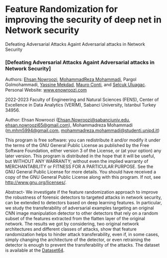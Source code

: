 # Feature Randomization for improving the security of deep net in Network security
Defeating Adversarial Attacks Againt Adversarial attacks in Network Security

### [Defeating Adversarial Attacks Againt Adversarial attacks in Network Security]

Authors: [Ehsan Nowroozi](https://scholar.google.com/citations?user=C0bNkP8AAAAJ&hl=en), [MohammadReza Mohammadi](https://scholar.google.com/citations?user=yGtuQv4AAAAJ&hl=en), Pargol Golmohammadi, [Yassine Mekdad](https://scholar.google.com/citations?hl=en&user=LaSyv7EAAAAJ), [Mauro Conti](https://scholar.google.com/citations?user=0BcsOY8AAAAJ&hl=en), and [Selcuk Uluagac](https://scholar.google.com/citations?user=tcK62uAAAAAJ&hl=en). Personal Website: www.enowroozi.com

2022-2023 Faculty of Engineering and Natural Sciences (FENS), Center of Excellence in Data Analytics (VERİM), Sabanci University, Istanbul Turkey 34956.

Author: Ehsan Nowroozi (Ehsan.Nowroozi@sabanciuniv.edu, ehsan.nowroozi65@gmail.com), Mohammadreza Mohammadi (m.mhm5994@gmail.com, mohammadreza.mohammadi@studenti.unipd.it)

This program is free software: you can redistribute it and/or modify it under the terms of the GNU General Public License as published by the Free Software Foundation, either version 3 of the License, or (at your option) any later version. This program is distributed in the hope that it will be useful, but WITHOUT ANY WARRANTY; without even the implied warranty of MERCHANTABILITY or FITNESS FOR A PARTICULAR PURPOSE. See the GNU General Public License for more details. You should have received a copy of the GNU General Public License along with this program. If not, see http://www.gnu.org/licenses/.



Abstract- 
We investigate if the feature randomization approach to improve the robustness of forensic detectors to targeted attacks in network security, can be extended to detectors based on deep learning features. In particular, we study the transferability of adversarial examples targeting an original CNN image manipulation detector to other detectors that rely on a random subset of the features extracted from the flatten layer of the original network. The results we got by considering, two original network architectures and different classes of attacks, show that feature randomization helps to hinder attack transferability, even if, in some cases, simply changing the architecture of the detector, or even retraining the detector is enough to prevent the transferability of the attacks. The dataset is available at the [Dataset64](https://zenodo.org/record/6344068#.YioF3BBByEs).
